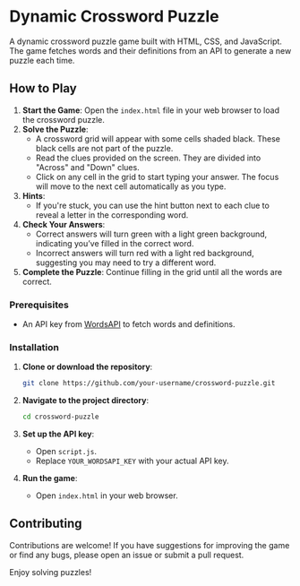 # Dynamic Crossword Puzzle

A dynamic crossword puzzle game built with HTML, CSS, and JavaScript. The game fetches words and their definitions from an API to generate a new puzzle each time.



## How to Play

1. **Start the Game**: Open the `index.html` file in your web browser to load the crossword puzzle.
2. **Solve the Puzzle**:
   - A crossword grid will appear with some cells shaded black. These black cells are not part of the puzzle.
   - Read the clues provided on the screen. They are divided into "Across" and "Down" clues.
   - Click on any cell in the grid to start typing your answer. The focus will move to the next cell automatically as you type.
3. **Hints**:
   - If you're stuck, you can use the hint button next to each clue to reveal a letter in the corresponding word.
4. **Check Your Answers**:
   - Correct answers will turn green with a light green background, indicating you’ve filled in the correct word.
   - Incorrect answers will turn red with a light red background, suggesting you may need to try a different word.
5. **Complete the Puzzle**: Continue filling in the grid until all the words are correct.




### Prerequisites

- An API key from [WordsAPI](https://rapidapi.com/dpventures/api/wordsapi) to fetch words and definitions.

### Installation

1. **Clone or download the repository**:
    ```bash
    git clone https://github.com/your-username/crossword-puzzle.git
    ```

2. **Navigate to the project directory**:
    ```bash
    cd crossword-puzzle
    ```

3. **Set up the API key**:
    - Open `script.js`.
    - Replace `YOUR_WORDSAPI_KEY` with your actual API key.

4. **Run the game**:
    - Open `index.html` in your web browser.




## Contributing

Contributions are welcome! If you have suggestions for improving the game or find any bugs, please open an issue or submit a pull request.

Enjoy solving puzzles!
